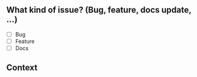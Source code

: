 ## What kind of issue? (Bug, feature, docs update, ...)
* [ ] Bug
* [ ] Feature
* [ ] Docs

## Context